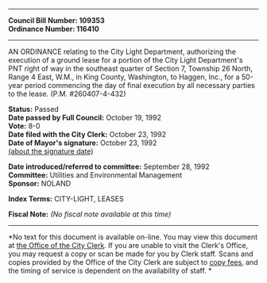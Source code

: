 * * * * *  
  
**Council Bill Number: [](#h0)[](#h2)109353**   
**Ordinance Number: 116410**  
  
* * * * *  
  
AN ORDINANCE relating to the City Light Department, authorizing the execution of a ground lease for a portion of the City Light Department's PNT right of way in the southeast quarter of Section 7, Township 26 North, Range 4 East, W.M., in King County, Washington, to Haggen, Inc., for a 50-year period commencing the day of final execution by all necessary parties to the lease. (P.M. \#260407-4-432)  
  
**Status:** Passed   
**Date passed by Full Council:** October 19, 1992   
**Vote:** 8-0   
**Date filed with the City Clerk:** October 23, 1992   
**Date of Mayor's signature:** October 23, 1992   
[(about the signature date)](/~public/approvaldate.htm)   
  
  
**Date introduced/referred to committee:** September 28, 1992   
**Committee:** Utilities and Environmental Management   
**Sponsor:** NOLAND   
  
**Index Terms:** CITY-LIGHT, LEASES  
  
**Fiscal Note:** *(No fiscal note available at this time)*  
  
* * * * *  
  
*No text for this document is available on-line. You may view this document at [the Office of the City Clerk](http://www.seattle.gov/leg/clerk/contactUs.htm). If you are unable to visit the Clerk's Office, you may request a copy or scan be made for you by Clerk staff. Scans and copies provided by the Office of the City Clerk are subject to [copy fees](http://clerk.seattle.gov/~public/clerkfees.htm), and the timing of service is dependent on the availability of staff. *  
  
  
